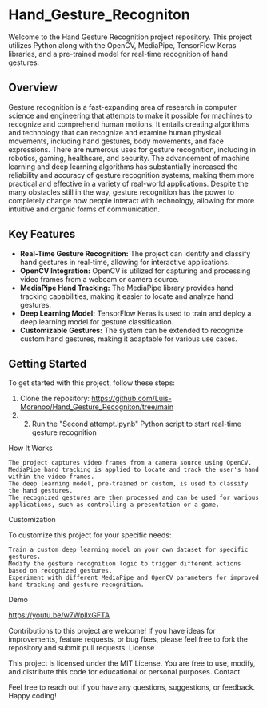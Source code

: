 # Hand_Gesture_Recogniton

Welcome to the Hand Gesture Recognition project repository. This project utilizes Python along with the OpenCV, MediaPipe, TensorFlow Keras libraries, and a pre-trained model for real-time recognition of hand gestures.

## Overview

Gesture recognition is a fast-expanding area of research in computer science and engineering that attempts to make it possible for machines to recognize and comprehend human motions. It entails creating algorithms and technology that can recognize and examine human physical movements, including hand gestures, body movements, and face expressions. There are numerous uses for gesture recognition, including in robotics, gaming, healthcare, and security. The advancement of machine learning and deep learning algorithms has substantially increased the reliability and accuracy of gesture recognition systems, making them more practical and effective in a variety of real-world applications. Despite the many obstacles still in the way, gesture recognition has the power to completely change how people interact with technology, allowing for more intuitive and organic forms of communication.

## Key Features

- **Real-Time Gesture Recognition:** The project can identify and classify hand gestures in real-time, allowing for interactive applications.
- **OpenCV Integration:** OpenCV is utilized for capturing and processing video frames from a webcam or camera source.
- **MediaPipe Hand Tracking:** The MediaPipe library provides hand tracking capabilities, making it easier to locate and analyze hand gestures.
- **Deep Learning Model:** TensorFlow Keras is used to train and deploy a deep learning model for gesture classification.
- **Customizable Gestures:** The system can be extended to recognize custom hand gestures, making it adaptable for various use cases.

## Getting Started

To get started with this project, follow these steps:

1. Clone the repository: https://github.com/Luis-Morenoo/Hand_Gesture_Recogniton/tree/main
2. 2. Run the "Second attempt.ipynb" Python script to start real-time gesture recognition
  
How It Works

    The project captures video frames from a camera source using OpenCV.
    MediaPipe hand tracking is applied to locate and track the user's hand within the video frames.
    The deep learning model, pre-trained or custom, is used to classify the hand gestures.
    The recognized gestures are then processed and can be used for various applications, such as controlling a presentation or a game.

Customization

To customize this project for your specific needs:

    Train a custom deep learning model on your own dataset for specific gestures.
    Modify the gesture recognition logic to trigger different actions based on recognized gestures.
    Experiment with different MediaPipe and OpenCV parameters for improved hand tracking and gesture recognition.

Demo

https://youtu.be/w7WpllxGFTA

Contributions to this project are welcome! If you have ideas for improvements, feature requests, or bug fixes, please feel free to fork the repository and submit pull requests.
License

This project is licensed under the MIT License. You are free to use, modify, and distribute this code for educational or personal purposes.
Contact

Feel free to reach out if you have any questions, suggestions, or feedback. Happy coding!
